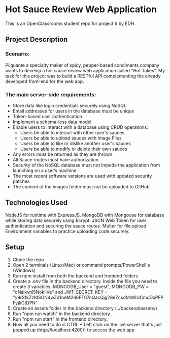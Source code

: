 # Hot Sauce Review Web Application

This is an OpenClassrooms student repo for project 6 by EDH.

## Project Description

### Scenario:  

Piiquante a specialty maker of spicy, pepper-based condiments company wants to develop a hot sauce review web application called "Hot Takes".
My task for this project was to build a RESTful API complementing the already developed front-end for the web app.

### The main server-side requirements:
- Store data like login credentials securely using NoSQL
- Email addresses for users in the database must be unique
- Token-based user authentication
- Implement a schema-less data model
- Enable users to interact with a database using CRUD operations:
  - Users be able to interact with other user's sauces
  - Users be able to upload sauces with Image Files
  - Users be able to like or dislike another user's sauces
  - Users be able to modify or delete their own sauces
- Any errors must be returned as they are thrown
- All Sauce routes must have authorization
- Security of the NoSQL database must not impede the application from launching on a user’s machine
- The most recent software versions are used with updated security patches
- The content of the images folder must not be uploaded to GitHub


## Technologies Used 

NodeJS for runtime with ExpressJS. MongoDB with Mongoose for database while storing data securely using Bcrypt. 
JSON Web Token for user authentication and securing the sauce routes. Multer for file upload. Environment variables to practice uploading code securely.

## Setup

1. Clone the repo
2. Open 2 terminals (Linux/Mac) or command prompts/PowerShell's (Windows) 
3. Run npm install from both the backend and frontend folders
5. Create a .env file in the backend directory. Inside the file you need to create 3 variables: MONGODB_User = "guest", MONGODB_PW = "dNalkvnl5NokIiVe" and
JWT_SECRET_KEY = "y9rSfkZzMSON4wZd1oeM2d6FT07nQacQjg28eZcsdMlWIUCmqDxPFPFyjkGtDPN"
6. Create an assets folder in the backend directory (../backend/assets/)
7. Run "npm run watch" in the backend directory.
8. Run "npm run start" in the frontend directory.
9. Now all you need to do is CTRL + Left click on the live server that's just popped up (http://localhost:4200/) to access the web app
